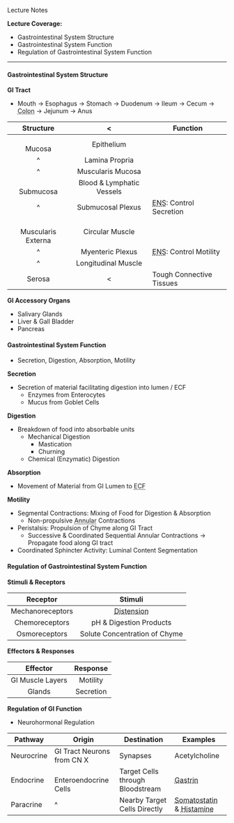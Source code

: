 Lecture Notes

**Lecture Coverage:**
- Gastrointestinal System Structure
- Gastrointestinal System Function
- Regulation of Gastrointestinal System Function

---
#### **Gastrointestinal System Structure**
**GI Tract**
- Mouth → Esophagus → Stomach → Duodenum → Ileum → Cecum → <abbr Title="Ascending → Transverse → Descending">Colon</abbr> → Jejunum → Anus

|     **Structure**      |             <             | **Function**                                                       |
| :--------------------: | :-----------------------: | ------------------------------------------------------------------ |
|       <br>Mucosa       |        Epithelium         |                                                                    |
|           ^            |      Lamina Propria       |                                                                    |
|           ^            |     Muscularis Mucosa     |                                                                    |
|     <br>Submucosa      | Blood & Lymphatic Vessels |                                                                    |
|           ^            |     Submucosal Plexus     | <abbr Title="Enteric Nervous System">ENS</abbr>: Control Secretion |
| <br>Muscularis Externa |      Circular Muscle      |                                                                    |
|           ^            |     Myenteric Plexus      | <abbr Title="Enteric Nervous System">ENS</abbr>: Control Motility  |
|           ^            |    Longitudinal Muscle    |                                                                    |
|         Serosa         |             <             | Tough Connective Tissues                                           |

**GI Accessory Organs**
- Salivary Glands
- Liver & Gall Bladder
- Pancreas


#### **Gastrointestinal System Function**
- Secretion, Digestion, Absorption, Motility

**Secretion**
- Secretion of material facilitating digestion into lumen / ECF
	- Enzymes from Enterocytes
	- Mucus from Goblet Cells

**Digestion**
- Breakdown of food into absorbable units
	- Mechanical Digestion
		- Mastication
		- Churning
	- Chemical (Enzymatic) Digestion

**Absorption**
- Movement of Material from GI Lumen to <abbr Title="Extracellular Fluid">ECF</abbr>

**Motility**
- Segmental Contractions: Mixing of Food for Digestion & Absorption
	- Non-propulsive <abbr Title="Ring-shaped">Annular</abbr> Contractions
- Peristalsis: Propulsion of Chyme along GI Tract
	- Successive & Coordinated Sequential Annular Contractions → Propagate food along GI tract
- Coordinated Sphincter Activity: Luminal Content Segmentation


#### **Regulation of Gastrointestinal System Function**
**Stimuli & Receptors**

|     Receptor     |                 Stimuli                  |
| :--------------: | :--------------------------------------: |
| Mechanoreceptors | <abbr Title="Swelling">Distension</abbr> |
|  Chemoreceptors  |         pH & Digestion Products          |
|  Osmoreceptors   |      Solute Concentration of Chyme       |

**Effectors & Responses**

|     Effector     | Response  |
| :--------------: | :-------: |
| GI Muscle Layers | Motility  |
|      Glands      | Secretion |


**Regulation of GI Function**
- Neurohormonal Regulation

| Pathway    | Origin                     | Destination                      | Examples                                                                                    |
| ---------- | -------------------------- | -------------------------------- | ------------------------------------------------------------------------------------------- |
| Neurocrine | GI Tract Neurons from CN X | Synapses                         | Acetylcholine                                                                               |
| Endocrine  | <br>Enteroendocrine Cells  | Target Cells through Bloodstream | <abbr Title="to G Cells">Gastrin</abbr>                                                     |
| Paracrine  | ^                          | Nearby Target Cells Directly     | <abbr Title="to GD Cells">Somatostatin</abbr> & <abbr Title="to ECF Cells">Histamine</abbr> |

